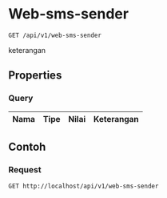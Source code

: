 # Web-sms-sender
```http
GET /api/v1/web-sms-sender
```
keterangan
## Properties
### Query
Nama | Tipe | Nilai | Keterangan
--- | --- | --- | ---
## Contoh
### Request
```http
GET http://localhost/api/v1/web-sms-sender
```
